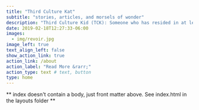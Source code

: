 ```yaml
---
title: "Third Culture Kat"
subtitle: "stories, articles, and morsels of wonder"
description: "Third Culture Kid (TCK): Someone who has resided in at least one country other than that of their nationality or their parents’culture. Born in Lebanon, and raised in five countries before moving to the United States to pursue a college degree, I am a TCK."
date: 2019-02-18T12:27:33-06:00
images:
  - img/revoir.jpg
image_left: true
text_align_left: false
show_action_link: true
action_link: /about
action_label: "Read More &rarr;"
action_type: text # text, button
type: home
---
```


** index doesn't contain a body, just front matter above.
See index.html in the layouts folder **
